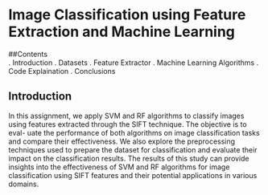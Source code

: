# Image Classification using Feature Extraction and Machine Learning

##Contents  
  . Introduction
  . Datasets
  . Feature Extractor
  . Machine Learning Algorithms
  . Code Explaination
  . Conclusions
 
 ## Introduction
 In this assignment, we apply SVM and RF algorithms to classify images
using features extracted through the SIFT technique. The objective is to eval-
uate the performance of both algorithms on image classification tasks and
compare their effectiveness. We also explore the preprocessing techniques used
to prepare the dataset for classification and evaluate their impact on the
classification results. The results of this study can provide insights into the
effectiveness of SVM and RF algorithms for image classification using SIFT
features and their potential applications in various domains.



